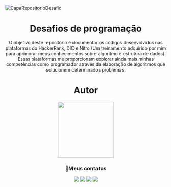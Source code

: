 ![CapaRepositorioDesafio](https://user-images.githubusercontent.com/105391280/173207770-35fb6359-ee57-401b-a9d1-f47b2e38b4cc.png)

<h1 align="center">Desafios de programação</h1>
<p align="center">
    O objetivo deste repositório é documentar os códigos desenvolvidos nas plataformas do HackerRank, DIO e Nitro (Um treinamento
    adquirido por mim para aprimorar meus conhecimentos sobre algoritmo e estrutura de dados). Essas plataformas me proporcionam
    explorar ainda mais minhas competências como programador através da elaboração de algoritmos que solucionem determinados
    problemas.
</p>
<div align="center">
    <h1>Autor</h1>
    <img src="https://user-images.githubusercontent.com/58925056/157934762-1b63b01a-92c4-4a5a-8cf3-1787c894c565.png" width=175px>
    <h3>📲Meus contatos</h3>
    <a href="https://instagram.com/tiago_lopes_14" target="_blank"><img src="https://img.shields.io/badge/-Instagram-%23E4405F?style=for-the-badge&logo=instagram&logoColor=white" target="_blank"></a> 
    <a href="mailto:saxtiago@gmailcom"><img src="https://img.shields.io/badge/-Gmail-%23333?style=for-the-badge&logo=gmail&logoColor=white" target="_blank"></a>
    <a href="https://www.linkedin.com/in/tiagolopesdeveloper/" target="_blank"><img src="https://img.shields.io/badge/-LinkedIn-%230077B5?style=for-the-badge&logo=linkedin&logoColor=white" target="_blank"></a>
    <a href="https://t.me/tiagoLopesDev" target="_blank"><img src="https://img.shields.io/badge/Telegram-2CA5E0?style=for-the-badge&logo=telegram&logoColor=white" target="_blank"></a>
</div>
